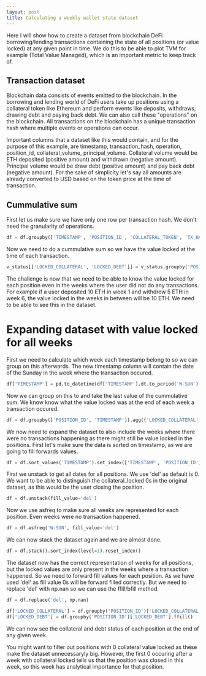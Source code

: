 ```yaml
---
layout: post
title: Calculating a weekly wallet state dataset
---
```

<!--<img src="/images/fulls/01.jpg" class="fit image">-->
Here I will show how to create a dataset from blockchain DeFi borrowing/lending transactions containing the state of all positions (or value locked) at any given point in time. We do this to be able to plot TVM for example (Total Value Managed), which is an important metric to keep track of.

## Transaction dataset

Blockchain data consists of events emitted to the blockchain. In the borrowing and lending world of DeFi users take up positions using a collateral token like Ethereum and perform events like deposits, withdraws, drawing debt and paying back debt. We can also call these "operations" on the blockchain. All transactions on the blockchain has a unique transaction hash where multiple events or operations can occur.

Important columns that a dataset like this would contain, and for the purpose of this example, are timestamp, transaction_hash, operation, position_id, collateral_volume, principal_volume.
Collateral volume would be ETH deposited (positive amount) and withdrawn (negative amount). Principal volume would be draw debt (positive amount) and pay back debt (negative amount).
For the sake of simplicity let's say all amounts are already converted to USD based on the token price at the time of transaction.

## Cummulative sum

First let us make sure we have only one row per transaction hash. We don't need the granularity of operations.

```python
df = df.groupby(['TIMESTAMP', 'POSITION_ID', 'COLLATERAL_TOKEN', 'TX_HASH']).agg({'COLLATERAL': 'sum', 'PRINCIPAL':'sum'}).reset_index()
```

Now we need to do a cummulative sum so we have the value locked at the time of each transaction.

```python
v_status[['LOCKED_COLLATERAL', 'LOCKED_DEBT']] = v_status.groupby('POSITION_ID')[['COLLATERAL_VOLUME', 'PRINCIPAL_VOLUME']].cumsum()
```

The challenge is now that we need to be able to know the value locked for each position even in the weeks where the user did not do any transactions. For example if a user deposited 10 ETH in week 1 and withdrew 5 ETH in week 6, the value locked in the weeks in between will be 10 ETH. We need to be able to see this in the dataset.

# Expanding dataset with value locked for all weeks

First we need to calculate which week each timestamp belong to so we can group on this afterwards. The new timestamp column will contain the date of the Sunday in the week where the transaction occured.

```python
df['TIMESTAMP'] = pd.to_datetime(df['TIMESTAMP'].dt.to_period('W-SUN').dt.to_timestamp('W-SUN'), utc=True)
```
Now we can group on this to and take the last value of the cummulative sum. We know know what the value locked was at the end of each week a transaction occured.

```python
df = df.groupby(['POSITION_ID', 'TIMESTAMP']).agg({'LOCKED_COLLATERAL':'last', 'LOCKED_DEBT':'last'}).reset_index()
```

We now need to expand the dataset to also include the weeks where there were no transactions happening as there might still be value locked in the positions.
First let's make sure the data is sorted on timestamp, as we are going to fill forwards values.

```python
df = df.sort_values('TIMESTAMP').set_index(['TIMESTAMP', 'POSITION_ID'])
```

First we unstack to get all dates for all positions. We use 'del' as default is 0. We want to be able to distinguish the collateral_locked 0s in the original dataset, as this would be the user closing the position.

```python
df = df.unstack(fill_value='del')
```

Now we use asfreq to make sure all weeks are represented for each position. Even weeks were no transaction happened.

```python
df = df.asfreq('W-SUN', fill_value='del')
```

We can now stack the dataset again and we are almost done.

```python
df = df.stack().sort_index(level=1).reset_index()
```

The dataset now has the correct representation of weeks for all positions, but the locked values are only present in the weeks where a transaction happened. So we need to forward fill values for each position. As we have used 'del' as fill value 0s will be forward filled correctly. But we need to replace 'del' with np.nan so we can use the ffill/bfill method.

```python
df = df.replace('del', np.nan)
```

```python
df['LOCKED_COLLATERAL'] = df.groupby('POSITION_ID')['LOCKED_COLLATERAL'].ffill()
df['LOCKED_DEBT'] = df.groupby('POSITION_ID')['LOCKED_DEBT'].ffill()
```

We can now see the collateral and debt status of each position at the end of any given week.

You might want to filter out positions with 0 collateral value locked as these make the dataset unnecessaryly big. However, the first 0 occuring after a week with collateral locked tells us that the position was closed in this week, so this week has analytical importance for that position.